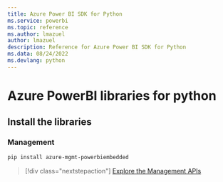```yaml
---
title: Azure Power BI SDK for Python
ms.service: powerbi
ms.topic: reference
ms.author: lmazuel
author: lmazuel
description: Reference for Azure Power BI SDK for Python
ms.data: 08/24/2022
ms.devlang: python
---
```

# Azure PowerBI libraries for python

## Install the libraries


### Management

```bash
pip install azure-mgmt-powerbiembedded
```

> [!div class="nextstepaction"]
> [Explore the Management APIs](/python/api/overview/azure/powerbi/management/resourcemanagement-powerbiembedded)
